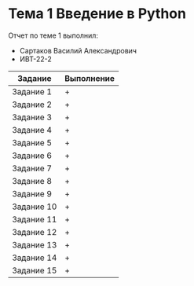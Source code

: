 # Тема 1 Введение в Python
Отчет по теме 1 выполнил:
 - Сартаков Василий Александрович
 - ИВТ-22-2

| Задание | Выполнение |
| ------- | ---------- |
| Задание 1 | + |
| Задание 2 | + |
| Задание 3 | + |
| Задание 4 | + |
| Задание 5 | + |
| Задание 6 | + |
| Задание 7 | + |
| Задание 8 | + |
| Задание 9 | + |
| Задание 10 | + |
| Задание 11 | + |
| Задание 12 | + |
| Задание 13 | + |
| Задание 14 | + |
| Задание 15 | + |
